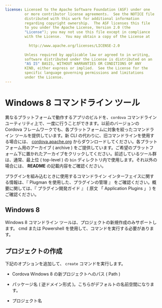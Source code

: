 ```yaml
---
license: Licensed to the Apache Software Foundation (ASF) under one
         or more contributor license agreements.  See the NOTICE file
         distributed with this work for additional information
         regarding copyright ownership.  The ASF licenses this file
         to you under the Apache License, Version 2.0 (the
         "License"); you may not use this file except in compliance
         with the License.  You may obtain a copy of the License at
         
           http://www.apache.org/licenses/LICENSE-2.0
         
         Unless required by applicable law or agreed to in writing,
         software distributed under the License is distributed on an
         "AS IS" BASIS, WITHOUT WARRANTIES OR CONDITIONS OF ANY
         KIND, either express or implied.  See the License for the
         specific language governing permissions and limitations
         under the License.
---
```


# Windows 8 コマンドライン ツール

異なるプラットフォームで動作するアプリのビルドを、`cordova` コマンドライン ユーティリティ上で、一度に行うことができます。以前のバージョンの Cordova フレームワークでも、各プラットフォームに対象を絞ったコマンドライン ツールを提供しています。新 CLI の代わりに、旧コマンドラインを使用する場合には、 [cordova.apache.org](http://cordova.apache.org) からダウンロードしてください。各プラットフォーム用のアーカイブ ( archive ) をご提供しています。ご希望のプラットフォーム下に置かれたアーカイブをクリックしてください。前述しているツール群は、通常、最上位 ( top-level ) の `bin` ディレクトリ内で使用します。それ以外の場合には、 __README__ の記載内容をご確認ください。

プラグインを組み込むときに使用するコマンドライン インターフェイスに関する情報は、『 Plugman を使用した、プラグインの管理 』 をご確認ください。概要に関しては、『 プラグイン開発ガイド 』 ( 原文 「 Application Plugins 」 ) をご確認ください。

## Windows 8

Windows 8 コマンドライン ツールは、プロジェクトの新規作成のみサポートします。
cmd または Powershell を使用して、コマンドを実行する必要があります。

## プロジェクトの作成

下記のオプションを追加して、 `create` コマンドを実行します。

* Cordova Windows 8 の新プロジェクトへのパス ( Path )

* パッケージ名 ( 逆ドメイン形式 )。こちらがデフォルトの名前空間になります。

* プロジェクト名